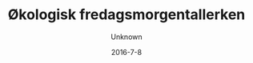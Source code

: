 ---
title: 'Økologisk fredagsmorgentallerken'
description: 'Friskbagt fuldkornsbolle, smør,  ost, italiensk spegepølse, græsk youghurt med hjemmelavet honningristet mysli, frisk frugt, blødkogt æg og hjemmebagt pandekage med agavesirup'
image: cae447d6e5258720068fd2e7edcfb7414146ab9b
price: '70'
size: '2'
color: '#ffffff'
category: breakfast
tags: Morgenmad
meta:
    id: 9bas2f81ba24a8951658a45583feed4a98b4f37e
    parentId: f20f57fa9c3d8bff0902cfb33f350091a3a48d51
    language: da
date: '2016-7-8'
author: Unknown
---